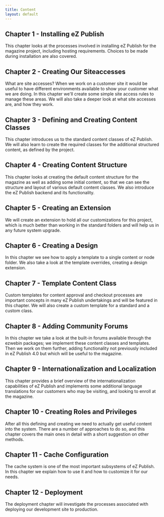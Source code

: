```yaml
---
title: Content
layout: default
---
```



<article>
    <h2><a name="install"></a>Chapter 1 - Installing eZ Publish</h2>
    <p>This chapter looks at the processes involved in installing eZ Publish for the magazine project,
    including hosting requirements. Choices to be made during installation are also covered.</p>
</article>

<article>
    <h2><a name="siteaccess"></a>Chapter 2 - Creating Our Siteaccesses</h2>
    <p>What are site accesses? When we work on a customer site it would be useful to have different environments
    available to show your customer what we are doing. In this chapter we'll create some simple site access rules
    to manage these areas. We will also take a deeper look at what site accesses are, and how they work.</p>
</article>

<article>
    <h2><a name="contentclass"></a>Chapter 3 - Defining and Creating Content Classes</h2>
    <p>This chapter introduces us to the standard content classes of eZ Publish. We will also learn to
        create the required classes for the additional structured content, as defined by the project.</p>
</article>

<article>
    <h2><a name="contentstructure"></a>Chapter 4 - Creating Content Structure</h2>
    <p>This chapter looks at creating the default content structure for the magazine as well as adding some
    initial content, so that we can see the structure and layout of various default content classes. We also
    introduce the eZ Publish backend and its functionality.</p>
</article>

<article>
    <h2><a name="extension"></a>Chapter 5 - Creating an Extension</h2>
    <p>We will create an extension to hold all our customizations for this project, which is much better than
    working in the standard folders and will help us in any future system upgrade.</p>
</article>

<article>
    <h2><a name="design"></a>Chapter 6 - Creating a Design</h2>
    <p>In this chapter we see how to apply a template to a single content or node folder. We also take a look at the
    template overrides, creating a design extension.</p>
</article>

<article>
    <h2><a name="template"></a>Chapter 7 - Template Content Class</h2>
    <p>Custom templates for content approval and checkout processes are important concepts in many eZ Publish
    undertakings and will be featured in this chapter. We will also create a custom template for a standard and a
    custom class.</p>
</article>

<article>
    <h2><a name="forum"></a>Chapter 8 - Adding Community Forums</h2>
    <p>In this chapter we take a look at the built-in forums available through the ezwebin packages; we implement
    these content classes and templates. Then we work on them further, adding functionality not previously included
    in eZ Publish 4.0 but which will be useful to the magazine.</p>
</article>

<article>
    <h2><a name="local"></a>Chapter 9 - Internationalization and Localization</h2>
    <p>This chapter provides a brief overview of the internationalization capabilities of eZ Publish and implements some
    additional language translations for our customers who may be visiting, and looking to enroll at the magazine.</p>
</article>

<article>
    <h2><a name="roles"></a>Chapter 10 - Creating Roles and Privileges</h2>
    <p>After all this defining and creating we need to actually get useful content into the system. There are a number of
    approaches to do so, and this chapter covers the main ones in detail with a short suggestion on other methods.</p>
</article>

<article>
    <h2><a name="config"></a>Chapter 11 - Cache Configuration</h2>
    <p>The cache system is one of the most important subsystems of eZ Publish. In this chapter we explain how to use it
    and how to customize it for our needs.</p>
</article>

<article>
    <h2><a name="deployment"></a>Chapter 12 - Deployment</h2>
    <p>The deployment chapter will investigate the processes associated with deploying our development site to production.</p>
</article>